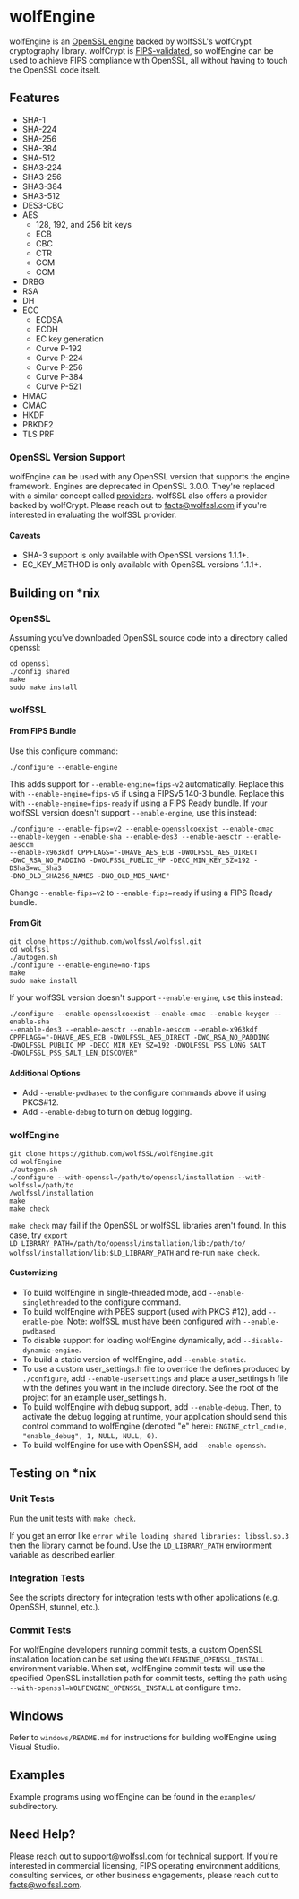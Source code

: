 
# wolfEngine

wolfEngine is an [OpenSSL engine](https://www.openssl.org/docs/man1.0.2/man3/engine.html)
backed by wolfSSL's wolfCrypt cryptography library. wolfCrypt is
[FIPS-validated](https://csrc.nist.gov/Projects/cryptographic-module-validation-program/Certificate/3389),
so wolfEngine can be used to achieve FIPS compliance with OpenSSL, all without
having to touch the OpenSSL code itself.

## Features

* SHA-1
* SHA-224
* SHA-256
* SHA-384
* SHA-512
* SHA3-224
* SHA3-256
* SHA3-384
* SHA3-512
* DES3-CBC
* AES
    * 128, 192, and 256 bit keys
    * ECB
    * CBC
    * CTR
    * GCM
    * CCM
* DRBG
* RSA
* DH
* ECC
    * ECDSA
    * ECDH
    * EC key generation
    * Curve P-192
    * Curve P-224
    * Curve P-256
    * Curve P-384
    * Curve P-521
* HMAC
* CMAC
* HKDF
* PBKDF2
* TLS PRF

### OpenSSL Version Support
wolfEngine can be used with any OpenSSL version that supports the engine
framework. Engines are deprecated in OpenSSL 3.0.0. They're replaced with a
similar concept called [providers](https://www.openssl.org/docs/manmaster/man7/provider.html).
wolfSSL also offers a provider backed by wolfCrypt. Please reach out to
facts@wolfssl.com if you're interested in evaluating the wolfSSL provider. 

#### Caveats
* SHA-3 support is only available with OpenSSL versions 1.1.1+.
* EC_KEY_METHOD is only available with OpenSSL versions 1.1.1+.

## Building on \*nix

### OpenSSL

Assuming you've downloaded OpenSSL source code into a directory called openssl:
```
cd openssl
./config shared
make
sudo make install
```

### wolfSSL

#### From FIPS Bundle

Use this configure command:
```
./configure --enable-engine
```

This adds support for `--enable-engine=fips-v2` automatically. Replace this with
`--enable-engine=fips-v5` if using a FIPSv5 140-3 bundle. Replace this with
`--enable-engine=fips-ready` if using a FIPS Ready bundle. If your wolfSSL
version doesn't support `--enable-engine`, use this instead:

```
./configure --enable-fips=v2 --enable-opensslcoexist --enable-cmac
--enable-keygen --enable-sha --enable-des3 --enable-aesctr --enable-aesccm
--enable-x963kdf CPPFLAGS="-DHAVE_AES_ECB -DWOLFSSL_AES_DIRECT
-DWC_RSA_NO_PADDING -DWOLFSSL_PUBLIC_MP -DECC_MIN_KEY_SZ=192 -DSha3=wc_Sha3
-DNO_OLD_SHA256_NAMES -DNO_OLD_MD5_NAME"
```

Change `--enable-fips=v2` to `--enable-fips=ready` if using a FIPS Ready bundle.

#### From Git

```
git clone https://github.com/wolfssl/wolfssl.git
cd wolfssl
./autogen.sh
./configure --enable-engine=no-fips
make
sudo make install
```

If your wolfSSL version doesn't support `--enable-engine`, use this instead:

```
./configure --enable-opensslcoexist --enable-cmac --enable-keygen --enable-sha
--enable-des3 --enable-aesctr --enable-aesccm --enable-x963kdf
CPPFLAGS="-DHAVE_AES_ECB -DWOLFSSL_AES_DIRECT -DWC_RSA_NO_PADDING
-DWOLFSSL_PUBLIC_MP -DECC_MIN_KEY_SZ=192 -DWOLFSSL_PSS_LONG_SALT
-DWOLFSSL_PSS_SALT_LEN_DISCOVER"
```

#### Additional Options
- Add `--enable-pwdbased` to the configure commands above if using PKCS#12.
- Add `--enable-debug` to turn on debug logging.

### wolfEngine

```
git clone https://github.com/wolfSSL/wolfEngine.git
cd wolfEngine
./autogen.sh
./configure --with-openssl=/path/to/openssl/installation --with-wolfssl=/path/to
/wolfssl/installation
make
make check
```

`make check` may fail if the OpenSSL or wolfSSL libraries aren't found. In this
case, try `export LD_LIBRARY_PATH=/path/to/openssl/installation/lib:/path/to/
wolfssl/installation/lib:$LD_LIBRARY_PATH` and re-run `make check`.

#### Customizing

* To build wolfEngine in single-threaded mode, add `--enable-singlethreaded` to
the configure command.
* To build wolfEngine with PBES support (used with PKCS #12), add
`--enable-pbe`. Note: wolfSSL must have been configured with
`--enable-pwdbased`.
* To disable support for loading wolfEngine dynamically, add
`--disable-dynamic-engine`.
* To build a static version of wolfEngine, add `--enable-static`.
* To use a custom user_settings.h file to override the defines produced by
`./configure`, add `--enable-usersettings` and place a user_settings.h file with
the defines you want in the include directory. See the root of the project for
an example user_settings.h.
* To build wolfEngine with debug support, add `--enable-debug`. Then, to
activate the debug logging at runtime, your application should send this control
command to wolfEngine (denoted "e" here): `ENGINE_ctrl_cmd(e, "enable_debug", 1,
NULL, NULL, 0)`.
* To build wolfEngine for use with OpenSSH, add `--enable-openssh`.

## Testing on \*nix

### Unit Tests

Run the unit tests with `make check`.

If you get an error like `error while loading shared libraries: libssl.so.3`
then the library cannot be found. Use the `LD_LIBRARY_PATH` environment variable
as described earlier.

### Integration Tests
See the scripts directory for integration tests with other applications (e.g.
OpenSSH, stunnel, etc.).

### Commit Tests

For wolfEngine developers running commit tests, a custom OpenSSL installation
location can be set using the `WOLFENGINE_OPENSSL_INSTALL` environment variable.
When set, wolfEngine commit tests will use the specified OpenSSL installation
path for commit tests, setting the path using
`--with-openssl=WOLFENGINE_OPENSSL_INSTALL` at configure time.

## Windows

Refer to `windows/README.md` for instructions for building wolfEngine using
Visual Studio.

## Examples

Example programs using wolfEngine can be found in the `examples/` subdirectory.

## Need Help?

Please reach out to support@wolfssl.com for technical support. If you're
interested in commercial licensing, FIPS operating environment additions,
consulting services, or other business engagements, please reach out to
facts@wolfssl.com.
